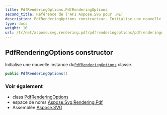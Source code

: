 ```yaml
---
title: PdfRenderingOptions.PdfRenderingOptions
second_title: Référence de l'API Aspose.SVG pour .NET
description: PdfRenderingOptions constructeur. Initialise une nouvelle instance duPdfRenderingOptions classe.
type: docs
weight: 10
url: /fr/net/aspose.svg.rendering.pdf/pdfrenderingoptions/pdfrenderingoptions/
---
```

## PdfRenderingOptions constructor

Initialise une nouvelle instance du[`PdfRenderingOptions`](../) classe.

```csharp
public PdfRenderingOptions()
```

### Voir également

* class [PdfRenderingOptions](../)
* espace de noms [Aspose.Svg.Rendering.Pdf](../../pdfrenderingoptions/)
* Assemblée [Aspose.SVG](../../../)


